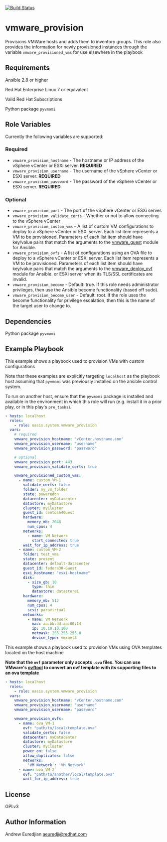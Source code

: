 [![Build Status](https://travis-ci.com/oasis-roles/vmware_provision.svg?branch=master)](https://travis-ci.com/oasis-roles/vmware_provision)

vmware_provision
===========

Provisions VMWare hosts and adds them to inventory groups. This role also
provides the information for newly provisioned instances through the variable
`vmware_provisioned_vms` for use elsewhere in the playbook

Requirements
------------

Ansible 2.8 or higher

Red Hat Enterprise Linux 7 or equivalent

Valid Red Hat Subscriptions

Python package `pyvmomi`

Role Variables
--------------

Currently the following variables are supported:

### Required

* `vmware_provision_hostname` - The hostname or IP address of the vSphere vCenter or ESXi server. **REQUIRED**
* `vmware_provision_username` - The username of the vSphere vCenter or ESXi server. **REQUIRED**
* `vmware_provision_password` - The password of the vSphere vCenter or ESXi server. **REQUIRED**

### Optional

* `vmware_provision_port` - The port of the vSphere vCenter or ESXi server.
* `vmware_provision_validate_certs` - Whether or not to allow connecting to the vSphere vCenter
* `vmware_provision_custom_vms` - A list of custom VM configurations to deploy
to a vSphere vCenter or ESXi server. Each list item represents a VM to be
provisioned. Parameters of each list item should have key/value pairs that match
the arguments to the
[vmware_guest](https://docs.ansible.com/ansible/latest/modules/vmware_guest_module.html#vmware-guest-module)
module for Ansible.
* `vmware_provision_ovfs` - A list of configurations using an OVA file to
deploy to a vSphere vCenter or ESXi server. Each list item represents a VM to
be provisioned. Parameters of each list item should have key/value pairs that
match the arguments to the
[vmware_deploy_ovf](https://docs.ansible.com/ansible/latest/modules/vmware_deploy_ovf_module.html)
module for Ansible.
  or ESXi server when its TLS/SSL certificates are invalid.
* `vmware_provision_become` - Default: true. If this role needs administrator
  privileges, then use the Ansible become functionality (based off sudo).
* `vmware_provision_become_user` - Default: root. If the role uses the become
  functionality for privilege escalation, then this is the name of the target
  user to change to.

Dependencies
------------

Python package `pyvmomi`

Example Playbook
----------------

This example shows a playbook used to provision VMs with custom configurations

Note that these examples are explicitly targeting `localhost` as the playbook host
assuming that `pyvmomi` was previously installed on the ansible control system.

To run on another host, ensure that the `pyvmomi` package is installed and available
in the environment in which this role will run (e.g. install it in a prior play, or
in this play's `pre_tasks`).

```yaml
- hosts: localhost
  roles:
    - role: oasis.system.vmware_provision
  vars:
    # required
    vmware_provision_hostname: "vCenter.hostname.com"
    vmware_provision_username: "username"
    vmware_provision_password: "password"

    # optional
    vmware_provision_port: 443
    vmware_provision_validate_certs: true

    vmware_provisioned_custom_vms:
      - name: custom_VM-1
        validate_certs: false
        folder: my_vm_folder
        state: poweredon
        datacenter: myDatacenter
        datastore: myDatastore
        cluster: myCluster
        guest_id: centos64Guest
        hardware:
          memory_mb: 2048
          num_cpus: 4
        networks:
          - name: VM Network
            start_connected: true
        wait_for_ip_address: true
      - name: custom_VM-2
        folder: test_vms
        state: present
        datacenter: default-datacenter
        guest_id: fedora30-Guest
        esxi_hostname: "esxi-hostname"
        disk:
          - size_gb: 10
            type: thin
            datastore: datastore1
        hardware:
          memory_mb: 512
          num_cpus: 4
          scsi: paravirtual
        networks:
          - name: VM Network
            mac: aa:bb:dd:aa:00:14
            ip: 10.10.10.100
            netmask: 255.255.255.0
            device_type: vmxnet3
```

This example shows a playbook used to provision VMs using OVA templates located on the host machine

**Note that the `ovf` parameter only accepts `.ova` files.
You can use VMware's [ovftool](https://code.vmware.com/web/tool/4.3.0/ovf)
to convert an ovf template with its supporting files to an ova template**

```yaml
- hosts: localhost
  roles:
    - role: oasis.system.vmware_provision
  vars:
    vmware_provision_hostname: "vCenter.hostname.com"
    vmware_provision_username: "username"
    vmware_provision_username: "password"

    vmware_provision_ovfs:
      - name: ova_VM-1
        ovf: "path/to/local/template.ova"
        validate_certs: false
        datacenter: myDatacenter
        datastore: myDatastore
        cluster: myCluster
        power_on: false
        allow_duplicates: false
        networks:
          'VM Network': 'VM Network'
      - name: ova_VM-2
        ovf: "path/to/another/local/template.ova"
        wait_for_ip_address: true
```

License
-------

GPLv3

Author Information
------------------

Andrew Euredjian <aeuredji@redhat.com>
